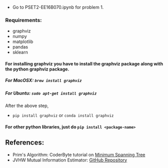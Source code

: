 * Go to PSET2-EE16B070.ipynb for problem 1.

### Requirements:
* graphviz
* numpy
* matplotlib
* pandas
* sklearn

#### For installing graphviz you have to install the graphviz package along with the python graphviz package.
##### For MacOSX: `brew install graphviz`
##### For Ubuntu: `sudo apt-get install graphviz`
After the above step,
* `pip install graphviz` or `conda install graphviz`

#### For other python libraries, just do `pip install <package-name>`

## References:
* Prim's Algorithm: CoderByte tutorial on [Minimum Spanning Tree](https://coderbyte.com/algorithm/find-minimum-spanning-tree-using-prims-algorithm)
* JVHW Mutual Information Estimator: [GitHub Repository](https://github.com/EEthinker/JVHW_Entropy_Estimators)

